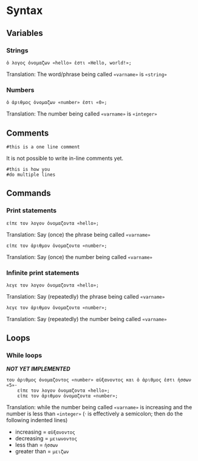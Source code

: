 Syntax
========

Variables
---------

### __Strings__

    ὁ λογος ὀνομαζων «hello» ἐστι «Hello, world!»;

Translation: The word/phrase being called `«varname»` is `«string»`

### __Numbers__

    ὁ ἀριθμος ὀνομαζων «number» ἐστι «0»;

Translation: The number being called `«varname»` is `«integer»`

Comments
--------

    #this is a one line comment

It is not possible to write in-line comments yet.

    #this is how you
    #do multiple lines

Commands
--------

### __Print statements__

    εἰπε τον λογον ὀνομαζοντα «hello»;

Translation: Say (once) the phrase being called `«varname»`

    εἰπε τον ἀριθμον ὀνομαζοντα «number»;

Translation: Say (once) the number being called `«varname»`

### __Infinite print statements__

    λεγε τον λογον ὀνομαζοντα «hello»;

Translation: Say (repeatedly) the phrase being called `«varname»`

    λεγε τον ἀριθμον ὀνομαζοντα «number»;

Translation: Say (repeatedly) the number being called `«varname»`

Loops
-----

### While loops

*__NOT YET IMPLEMENTED__*


    του ἀριθμος ὀνομαζοντος «number» αὐξανοντος και ὁ ἀριθμος ἐστι ἡσσων «5»·
        εἰπε τον λογον ὀνομαζοντα «hello»;
        εἰπε τον ἀριθμον ὀνομαζοντα «number»;

Translation: while the number being called `«varname»` is increasing and the number is less than `«integer»` (· is effectively a semicolon; then do the following indented lines)

- increasing = `αὐξανοντος`
- decreasing = `μειωνοντος`
- less than = `ἡσσων`
- greater than = `μειζων`